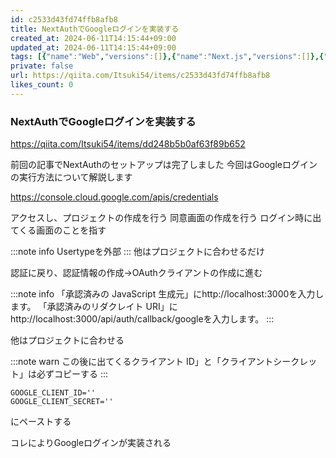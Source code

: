 ```yaml
---
id: c2533d43fd74ffb8afb8
title: NextAuthでGoogleログインを実装する
created_at: 2024-06-11T14:15:44+09:00
updated_at: 2024-06-11T14:15:44+09:00
tags: [{"name":"Web","versions":[]},{"name":"Next.js","versions":[]},{"name":"nextauth.js","versions":[]}]
private: false
url: https://qiita.com/Itsuki54/items/c2533d43fd74ffb8afb8
likes_count: 0
---
```


### NextAuthでGoogleログインを実装する

https://qiita.com/Itsuki54/items/dd248b5b0af63f89b652

前回の記事でNextAuthのセットアップは完了しました
今回はGoogleログインの実行方法について解説します

https://console.cloud.google.com/apis/credentials

アクセスし、プロジェクトの作成を行う
同意画面の作成を行う
ログイン時に出てくる画面のことを指す

:::note info
Usertypeを外部
:::
他はプロジェクトに合わせるだけ

認証に戻り、認証情報の作成→OAuthクライアントの作成に進む

:::note info
「承認済みの JavaScript 生成元」にhttp://localhost:3000を入力します。
「承認済みのリダクレイト URI」にhttp://localhost:3000/api/auth/callback/googleを入力します。
:::

他はプロジェクトに合わせる

:::note warn
この後に出てくるクライアント ID」と「クライアントシークレット」は必ずコピーする
:::

``` .env
GOOGLE_CLIENT_ID=''
GOOGLE_CLIENT_SECRET=''
```

にペーストする

コレによりGoogleログインが実装される
